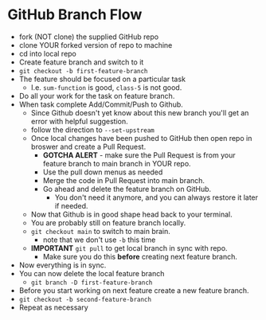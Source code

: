 # GitHub Branch Flow

- fork (NOT clone) the supplied GitHub repo
- clone YOUR forked version of repo to machine
- cd into local repo
- Create feature branch and switch to it
- `git checkout -b first-feature-branch`
- The feature should be focused on a particular task
  - I.e. `sum-function` is good, `class-5` is not good.
- Do all your work for the task on feature branch.
- When task complete Add/Commit/Push to Github.
  - Since Github doesn't yet know about this new branch you'll get an error with helpful suggestion.
  - follow the direction to `--set-upstream`
  - Once local changes have been pushed to GitHub then open repo in broswer and create a Pull Request.
    - **GOTCHA ALERT** -  make sure the Pull Request is from your feature branch to main branch in YOUR repo. 
    - Use the pull down menus as needed 
    - Merge the code in Pull Request into main branch.
    - Go ahead and delete the feature branch on GitHub.
      - You don't need it anymore, and you can always restore it later if needed.
  - Now that Github is in good shape head back to your terminal.
  - You are probably still on feature branch locally.
  - `git checkout main` to switch to main brain.
    - note that we don't use `-b` this time 
  - **IMPORTANT** `git pull` to get local branch in sync with repo. 
    - Make sure you do this **before** creating next feature branch.
- Now everything is in sync. 
- You can now delete the local feature branch 
  -  `git branch -D first-feature-branch`
-  Before you start working on next feature create a new feature branch.
  - `git checkout -b second-feature-branch`
- Repeat as necessary